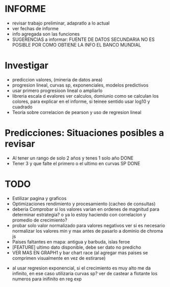 # INFORME

- revisar trabajo preliminar, adapratlo a lo actual
- ver fechas de informe
- info agregada son las funciones
- SUGERENCIAS a informar: FUENTE DE DATOS SECUNDARIA NO ES POSIBLE POR COMO OBTIENE LA INFO EL BANCO MUNDIAL

# Investigar

- prediccion valores, (mineria de datos area)
- progresion lineal, curvas sp, exponenciales, modelos predictivos
- usar primero progresioon lineal o ampliarlo
- libreria escala d evalores ver calculos, domiunio como se calculan los colores, para explicar en el informe, si teinee sentido usar log10 y cuadrado
- Teoria sobre correlacion de pearson y uso de regresion lineal

# Predicciones: Situaciones posibles a revisar

- Al tener un rango de solo 2 años y tenes 1 solo año DONE
- Tener 3 y que falte el primero o el ultimo en curvas SP DONE

# TODO

- Estilizar pagina y graficos
- Optimizaciones rendimiento y procesamiento (cacheo de consultas)
- deberia Comprobar si los valores varian en ordenes de magnitud para determinar estrategia? o ya lo estoy haciendo con correlacion y promedio de crecimiento?
- probar solo valor normalizado para valores negativos
  ver si es necesario normalizar los valores min y max antes de pasarlo a dominio de chroma js
- Paises faltantes en mapa: antigua y barbuda, islas feroe
- [FEATURE] ultimo dato disponible, debe ser dato no predicho
- VER MAS EN GRAPH1 y bar chart race (al agregar mas paises se comprimen visualmente en vez de estirarse)

<!--  -->

<!-- REG EXP INFINITO -->

- al usar regresion exponencial, si el crecimiento es muy alto me da infinito, en ese caso utilizaria curvas sp?
  ver de castear a flotante los numeros para inifinito en reg exp

<!--  -->



